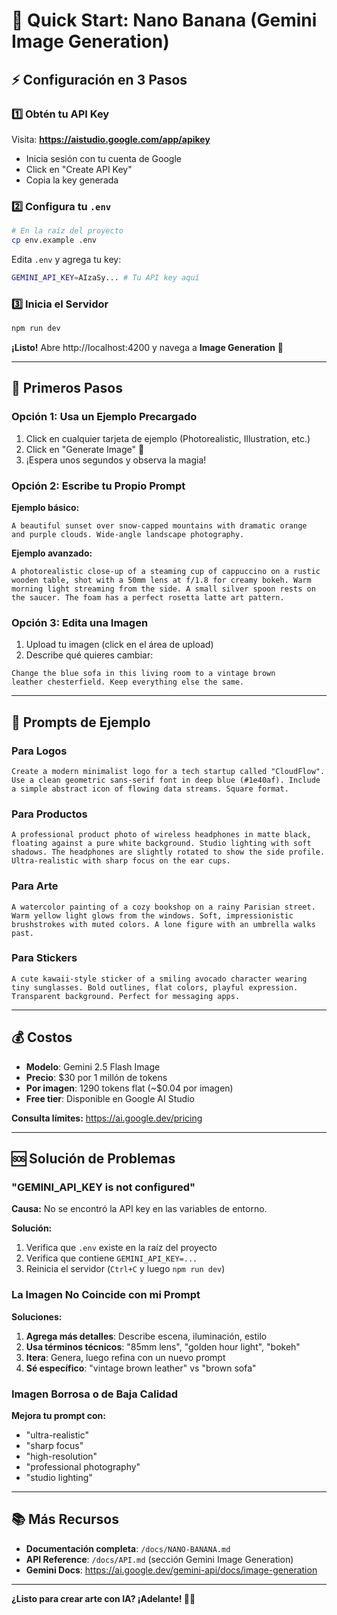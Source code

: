# 🍌 Quick Start: Nano Banana (Gemini Image Generation)

## ⚡ Configuración en 3 Pasos

### 1️⃣ Obtén tu API Key

Visita: **https://aistudio.google.com/app/apikey**

- Inicia sesión con tu cuenta de Google
- Click en "Create API Key"
- Copia la key generada

### 2️⃣ Configura tu `.env`

```bash
# En la raíz del proyecto
cp env.example .env
```

Edita `.env` y agrega tu key:

```bash
GEMINI_API_KEY=AIzaSy... # Tu API key aquí
```

### 3️⃣ Inicia el Servidor

```bash
npm run dev
```

**¡Listo!** Abre http://localhost:4200 y navega a **Image Generation** 🎨

---

## 🚀 Primeros Pasos

### Opción 1: Usa un Ejemplo Precargado

1. Click en cualquier tarjeta de ejemplo (Photorealistic, Illustration, etc.)
2. Click en "Generate Image" 🎨
3. ¡Espera unos segundos y observa la magia!

### Opción 2: Escribe tu Propio Prompt

**Ejemplo básico:**

```
A beautiful sunset over snow-capped mountains with dramatic orange
and purple clouds. Wide-angle landscape photography.
```

**Ejemplo avanzado:**

```
A photorealistic close-up of a steaming cup of cappuccino on a rustic
wooden table, shot with a 50mm lens at f/1.8 for creamy bokeh. Warm
morning light streaming from the side. A small silver spoon rests on
the saucer. The foam has a perfect rosetta latte art pattern.
```

### Opción 3: Edita una Imagen

1. Upload tu imagen (click en el área de upload)
2. Describe qué quieres cambiar:

```
Change the blue sofa in this living room to a vintage brown
leather chesterfield. Keep everything else the same.
```

---

## 🎯 Prompts de Ejemplo

### Para Logos

```
Create a modern minimalist logo for a tech startup called "CloudFlow".
Use a clean geometric sans-serif font in deep blue (#1e40af). Include
a simple abstract icon of flowing data streams. Square format.
```

### Para Productos

```
A professional product photo of wireless headphones in matte black,
floating against a pure white background. Studio lighting with soft
shadows. The headphones are slightly rotated to show the side profile.
Ultra-realistic with sharp focus on the ear cups.
```

### Para Arte

```
A watercolor painting of a cozy bookshop on a rainy Parisian street.
Warm yellow light glows from the windows. Soft, impressionistic
brushstrokes with muted colors. A lone figure with an umbrella walks past.
```

### Para Stickers

```
A cute kawaii-style sticker of a smiling avocado character wearing
tiny sunglasses. Bold outlines, flat colors, playful expression.
Transparent background. Perfect for messaging apps.
```

---

## 💰 Costos

- **Modelo**: Gemini 2.5 Flash Image
- **Precio**: $30 por 1 millón de tokens
- **Por imagen**: 1290 tokens flat (~$0.04 por imagen)
- **Free tier**: Disponible en Google AI Studio

**Consulta límites:** https://ai.google.dev/pricing

---

## 🆘 Solución de Problemas

### "GEMINI_API_KEY is not configured"

**Causa:** No se encontró la API key en las variables de entorno.

**Solución:**

1. Verifica que `.env` existe en la raíz del proyecto
2. Verifica que contiene `GEMINI_API_KEY=...`
3. Reinicia el servidor (`Ctrl+C` y luego `npm run dev`)

### La Imagen No Coincide con mi Prompt

**Soluciones:**

1. **Agrega más detalles**: Describe escena, iluminación, estilo
2. **Usa términos técnicos**: "85mm lens", "golden hour light", "bokeh"
3. **Itera**: Genera, luego refina con un nuevo prompt
4. **Sé específico**: "vintage brown leather" vs "brown sofa"

### Imagen Borrosa o de Baja Calidad

**Mejora tu prompt con:**

- "ultra-realistic"
- "sharp focus"
- "high-resolution"
- "professional photography"
- "studio lighting"

---

## 📚 Más Recursos

- **Documentación completa**: `/docs/NANO-BANANA.md`
- **API Reference**: `/docs/API.md` (sección Gemini Image Generation)
- **Gemini Docs**: https://ai.google.dev/gemini-api/docs/image-generation

---

**¿Listo para crear arte con IA? ¡Adelante! 🎨✨**
